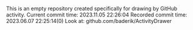 This is an empty repository created specifically for drawing by GitHub activity.
Current commit time: 2023.11.05 22:26:04
Recorded commit time: 2023.06.07 22:25:14(0)
Look at: github.com/baderik/ActivityDrawer
